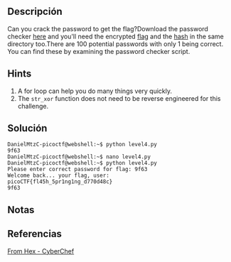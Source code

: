 ## Descripción 
Can you crack the password to get the flag?Download the password checker [here](https://artifacts.picoctf.net/c/21/level4.py) and you'll need the encrypted [flag](https://artifacts.picoctf.net/c/21/level4.flag.txt.enc) and the [hash](https://artifacts.picoctf.net/c/21/level4.hash.bin) in the same directory too.There are 100 potential passwords with only 1 being correct. You can find these by examining the password checker script.
## Hints
1. A for loop can help you do many things very quickly.
2. The `str_xor` function does not need to be reverse engineered for this challenge.
## Solución
```
DanielMtzC-picoctf@webshell:~$ python level4.py 
9f63
DanielMtzC-picoctf@webshell:~$ nano level4.py
DanielMtzC-picoctf@webshell:~$ python level4.py 
Please enter correct password for flag: 9f63
Welcome back... your flag, user:
picoCTF{fl45h_5pr1ng1ng_d770d48c}
9f63
```
## Notas

## Referencias

[From Hex - CyberChef](https://cyberchef.io/#recipe=From_Hex\('Auto'\)&input=MHgzNCAweDY1IDB4NjMgMHgzOQ)